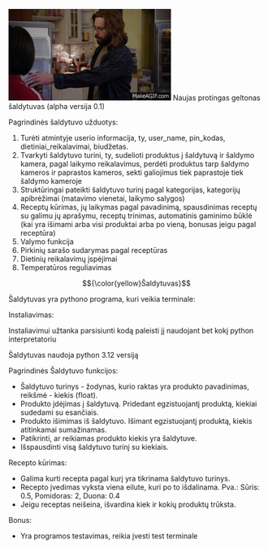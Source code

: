 ![](smart_fridge_gif.gif)
Naujas protingas geltonas šaldytuvas (alpha versija 0.1)

Pagrindinės šaldytuvo užduotys:

1) Turėti atmintyje userio informacija, ty, user_name, pin_kodas, dietiniai_reikalavimai, biudžetas.
2) Tvarkyti šaldytuvo turini, ty, sudelioti produktus į šaldytuvą ir šaldymo kamera, pagal laikymo reikalavimus, perdėti produktus tarp šaldymo kameros ir paprastos kameros, sekti galiojimus tiek paprastoje tiek šaldymo kameroje
3) Struktūringai pateikti šaldytuvo turinį pagal kategorijas, kategorijų apibrėžimai (matavimo vienetai, laikymo salygos)
4) Receptų kūrimas, jų laikymas pagal pavadinimą, spausdinimas receptų su galimu jų aprašymu, receptų trinimas, automatinis gaminimo būklė (kai yra išimami arba visi produktai arba po vieną, bonusas jeigu pagal receptūra)
5) Valymo funkcija
6) Pirkinių sarašo sudarymas pagal receptūras
7) Dietinių reikalavimų įspėjimai
8) Temperatūros reguliavimas

$${\color{yellow}Šaldytuvas}$$


Šaldytuvas yra pythono programa, kuri veikia terminale:

Instaliavimas:

Instaliavimui užtanka parsisiunti kodą paleisti jį naudojant bet kokį python interpretatoriu

Šaldytuvas naudoja python 3.12 versiją

Pagrindinės Šaldytuvo funkcijos:

* Šaldytuvo turinys - žodynas, kurio raktas yra produkto pavadinimas, reikšmė - kiekis (float).
* Produkto įdėjimas į šaldytuvą. Pridedant egzistuojantį produktą, kiekiai sudedami su esančiais.
* Produkto išimimas iš šaldytuvo. Išimant egzistuojantį produktą, kiekis atitinkamai sumažinamas.
* Patikrinti, ar reikiamas produkto kiekis yra šaldytuve.
* Išspausdinti visą šaldytuvo turinį su kiekiais.

Recepto kūrimas:

* Galima kurti recepta pagal kurį yra tikrinama šaldytuvo turinys.
* Recepto įvedimas vyksta viena eilute, kuri po to išdalinama. Pva.: Sūris: 0.5, Pomidoras: 2, Duona: 0.4
* Jeigu receptas neišeina, išvardina kiek ir kokių produktų trūksta.

Bonus:

* Yra programos testavimas, reikia įvesti test terminale
